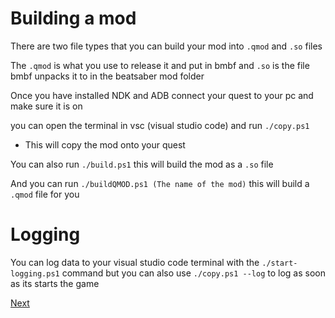 # Building a mod

There are two file types that you can build your mod into `.qmod` and `.so` files

The `.qmod` is what you use to release it and put in bmbf and `.so` is the file bmbf unpacks it to in the beatsaber mod folder

Once you have installed NDK and ADB connect your quest to your pc and make sure it is on

you can open the terminal in vsc (visual studio code) and run `./copy.ps1`

- This will copy the mod onto your quest

You can also run `./build.ps1` this will build the mod as a `.so` file

And you can run `./buildQMOD.ps1 (The name of the mod)` this will build a `.qmod` file for you

# Logging

You can log data to your visual studio code terminal with the `./start-logging.ps1` command but you can also use `./copy.ps1 --log` to log as soon as its starts the game

[Next](./further-modding/finishing-the-mod)
